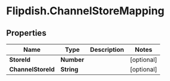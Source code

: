 # Flipdish.ChannelStoreMapping

## Properties
Name | Type | Description | Notes
------------ | ------------- | ------------- | -------------
**StoreId** | **Number** |  | [optional] 
**ChannelStoreId** | **String** |  | [optional] 


